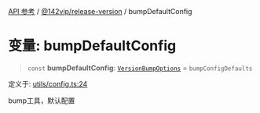 [API 参考](../wiki/Home) / [@142vip/release-version](../wiki/@142vip.release-version) / bumpDefaultConfig

# 变量: bumpDefaultConfig

> `const` **bumpDefaultConfig**: [`VersionBumpOptions`](../wiki/@142vip.release-version.%E6%8E%A5%E5%8F%A3.VersionBumpOptions) = `bumpConfigDefaults`

定义于: [utils/config.ts:24](https://github.com/142vip/core-x/blob/5281e59d2cdd2de59e1ea761d17ed7fe118d1e60/packages/release-version/src/utils/config.ts#L24)

bump工具，默认配置
